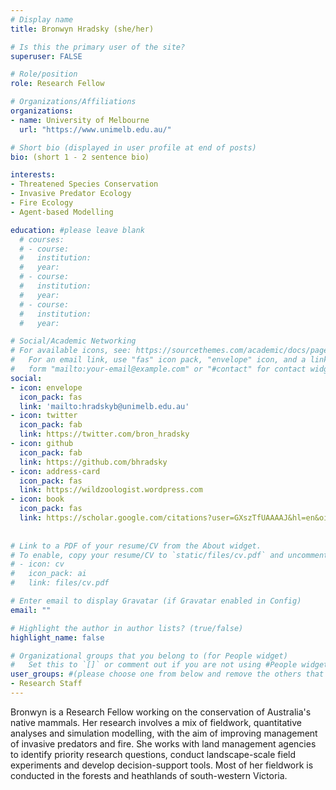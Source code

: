 ```yaml
---
# Display name
title: Bronwyn Hradsky (she/her)

# Is this the primary user of the site?
superuser: FALSE

# Role/position
role: Research Fellow

# Organizations/Affiliations
organizations:
- name: University of Melbourne
  url: "https://www.unimelb.edu.au/"

# Short bio (displayed in user profile at end of posts)
bio: (short 1 - 2 sentence bio)

interests:
- Threatened Species Conservation
- Invasive Predator Ecology
- Fire Ecology
- Agent-based Modelling

education: #please leave blank
  # courses:
  # - course:
  #   institution:
  #   year:
  # - course:
  #   institution:
  #   year:
  # - course:
  #   institution:
  #   year:

# Social/Academic Networking
# For available icons, see: https://sourcethemes.com/academic/docs/page-builder/#icons
#   For an email link, use "fas" icon pack, "envelope" icon, and a link in the
#   form "mailto:your-email@example.com" or "#contact" for contact widget.
social:
- icon: envelope
  icon_pack: fas
  link: 'mailto:hradskyb@unimelb.edu.au'
- icon: twitter
  icon_pack: fab
  link: https://twitter.com/bron_hradsky
- icon: github
  icon_pack: fab
  link: https://github.com/bhradsky
- icon: address-card
  icon_pack: fas
  link: https://wildzoologist.wordpress.com
- icon: book
  icon_pack: fas
  link: https://scholar.google.com/citations?user=GXszTfUAAAAJ&hl=en&oi=ao
    
  
# Link to a PDF of your resume/CV from the About widget.
# To enable, copy your resume/CV to `static/files/cv.pdf` and uncomment the lines below.
# - icon: cv
#   icon_pack: ai
#   link: files/cv.pdf

# Enter email to display Gravatar (if Gravatar enabled in Config)
email: ""

# Highlight the author in author lists? (true/false)
highlight_name: false

# Organizational groups that you belong to (for People widget)
#   Set this to `[]` or comment out if you are not using #People widget.
user_groups: #(please choose one from below and remove the others that aren't needed)
- Research Staff
---
```



Bronwyn is a Research Fellow working on the conservation of Australia's native mammals.  Her research involves a mix of fieldwork, quantitative analyses and simulation modelling, with the aim of improving management of invasive predators and fire. She works with land management agencies to identify priority research questions, conduct landscape-scale field experiments and develop decision-support tools. Most of her fieldwork is conducted in the forests and heathlands of south-western Victoria. 

